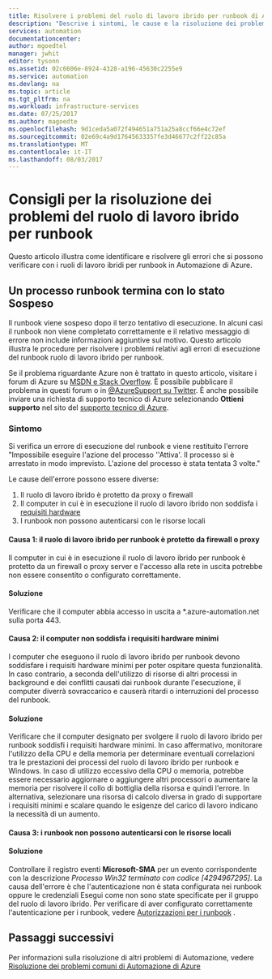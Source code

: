 ```yaml
---
title: Risolvere i problemi del ruolo di lavoro ibrido per runbook di Automazione di Azure | Documentazione Microsoft
description: "Descrive i sintomi, le cause e la risoluzione dei problemi più comuni del ruolo di lavoro ibrido per runbook in Automazione di Azure."
services: automation
documentationcenter: 
author: mgoedtel
manager: jwhit
editor: tysonn
ms.assetid: 02c6606e-8924-4328-a196-45630c2255e9
ms.service: automation
ms.devlang: na
ms.topic: article
ms.tgt_pltfrm: na
ms.workload: infrastructure-services
ms.date: 07/25/2017
ms.author: magoedte
ms.openlocfilehash: 9d1ceda5a072f494651a751a25a8ccf66e4c72ef
ms.sourcegitcommit: 02e69c4a9d17645633357fe3d46677c2ff22c85a
ms.translationtype: MT
ms.contentlocale: it-IT
ms.lasthandoff: 08/03/2017
---
```

# <a name="troubleshooting-tips-for-hybrid-runbook-worker"></a>Consigli per la risoluzione dei problemi del ruolo di lavoro ibrido per runbook

Questo articolo illustra come identificare e risolvere gli errori che si possono verificare con i ruoli di lavoro ibridi per runbook in Automazione di Azure.

## <a name="a-runbook-job-terminates-with-a-status-of-suspended"></a>Un processo runbook termina con lo stato Sospeso

Il runbook viene sospeso dopo il terzo tentativo di esecuzione. In alcuni casi il runbook non viene completato correttamente e il relativo messaggio di errore non include informazioni aggiuntive sul motivo. Questo articolo illustra le procedure per risolvere i problemi relativi agli errori di esecuzione del runbook ruolo di lavoro ibrido per runbook.

Se il problema riguardante Azure non è trattato in questo articolo, visitare i forum di Azure su [MSDN e Stack Overflow](https://azure.microsoft.com/support/forums/). È possibile pubblicare il problema in questi forum o in [@AzureSupport su Twitter](https://twitter.com/AzureSupport). È anche possibile inviare una richiesta di supporto tecnico di Azure selezionando **Ottieni supporto** nel sito del [supporto tecnico di Azure](https://azure.microsoft.com/support/options/).

### <a name="symptom"></a>Sintomo
Si verifica un errore di esecuzione del runbook e viene restituito l'errore "Impossibile eseguire l'azione del processo ''Attiva'. Il processo si è arrestato in modo imprevisto. L'azione del processo è stata tentata 3 volte."

Le cause dell'errore possono essere diverse: 

1. Il ruolo di lavoro ibrido è protetto da proxy o firewall
2. Il computer in cui è in esecuzione il ruolo di lavoro ibrido non soddisfa i [requisiti hardware](automation-offering-get-started.md#hybrid-runbook-worker)  
3. I runbook non possono autenticarsi con le risorse locali

#### <a name="cause-1-hybrid-runbook-worker-is-behind-proxy-or-firewall"></a>Causa 1: il ruolo di lavoro ibrido per runbook è protetto da firewall o proxy
Il computer in cui è in esecuzione il ruolo di lavoro ibrido per runbook è protetto da un firewall o proxy server e l'accesso alla rete in uscita potrebbe non essere consentito o configurato correttamente.

#### <a name="solution"></a>Soluzione
Verificare che il computer abbia accesso in uscita a *.azure-automation.net sulla porta 443. 

#### <a name="cause-2-computer-has-less-than-minimum-hardware-requirements"></a>Causa 2: il computer non soddisfa i requisiti hardware minimi
I computer che eseguono il ruolo di lavoro ibrido per runbook devono soddisfare i requisiti hardware minimi per poter ospitare questa funzionalità. In caso contrario, a seconda dell'utilizzo di risorse di altri processi in background e dei conflitti causati dai runbook durante l'esecuzione, il computer diverrà sovraccarico e causerà ritardi o interruzioni del processo del runbook. 

#### <a name="solution"></a>Soluzione
Verificare che il computer designato per svolgere il ruolo di lavoro ibrido per runbook soddisfi i requisiti hardware minimi.  In caso affermativo, monitorare l'utilizzo della CPU e della memoria per determinare eventuali correlazioni tra le prestazioni dei processi del ruolo di lavoro ibrido per runbook e Windows.  In caso di utilizzo eccessivo della CPU o memoria, potrebbe essere necessario aggiornare o aggiungere altri processori o aumentare la memoria per risolvere il collo di bottiglia della risorsa e quindi l'errore. In alternativa, selezionare una risorsa di calcolo diversa in grado di supportare i requisiti minimi e scalare quando le esigenze del carico di lavoro indicano la necessità di un aumento.         

#### <a name="cause-3-runbooks-cannot-authenticate-with-local-resources"></a>Causa 3: i runbook non possono autenticarsi con le risorse locali

#### <a name="solution"></a>Soluzione
Controllare il registro eventi **Microsoft-SMA** per un evento corrispondente con la descrizione *Processo Win32 terminato con codice [4294967295]*.  La causa dell'errore è che l'autenticazione non è stata configurata nei runbook oppure le credenziali Esegui come non sono state specificate per il gruppo del ruolo di lavoro ibrido.  Per verificare di aver configurato correttamente l'autenticazione per i runbook, vedere [Autorizzazioni per i runbook](automation-hrw-run-runbooks.md#runbook-permissions) .  

## <a name="next-steps"></a>Passaggi successivi

Per informazioni sulla risoluzione di altri problemi di Automazione, vedere [Risoluzione dei problemi comuni di Automazione di Azure](automation-troubleshooting-automation-errors.md) 